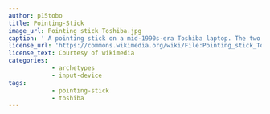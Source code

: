 ```yaml
--- 
author: p15tobo
title: Pointing-Stick 
image_url: Pointing stick Toshiba.jpg 
caption: ' A pointing stick on a mid-1990s-era Toshiba laptop. The two buttons below the keyboard act as a computer mouse: the top button is used for left-clicking while the bottom button is used for right-clicking. ' 
license_url: 'https://commons.wikimedia.org/wiki/File:Pointing_stick_Toshiba.jpg' 
license_text: Courtesy of wikimedia 
categories:
            - archetypes  
            - input-device 
tags:
            - pointing-stick 
            - toshiba 
--- 
```


